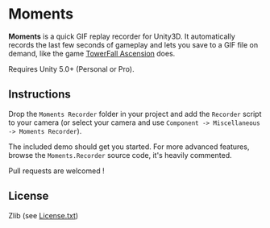 # Moments

**Moments** is a quick GIF replay recorder for Unity3D. It automatically records the last few seconds of gameplay and lets you save to a GIF file on demand, like the game [TowerFall Ascension](http://www.towerfall-game.com/) does.

Requires Unity 5.0+ (Personal or Pro).

## Instructions

Drop the `Moments Recorder` folder in your project and add the `Recorder` script to your camera (or select your camera and use `Component -> Miscellaneous -> Moments Recorder`).

The included demo should get you started. For more advanced features, browse the `Moments.Recorder` source code, it's heavily commented.

Pull requests are welcomed !

## License

Zlib (see [License.txt](LICENSE.txt))
